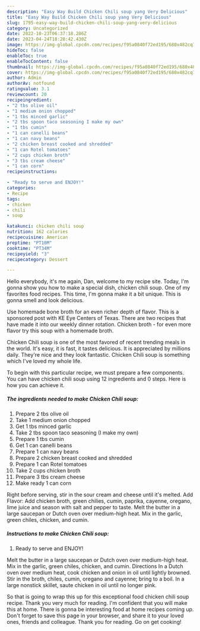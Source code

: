 ```yaml
---
description: "Easy Way Build Chicken Chili soup yang Very Delicious"
title: "Easy Way Build Chicken Chili soup yang Very Delicious"
slug: 1795-easy-way-build-chicken-chili-soup-yang-very-delicious
category: Uncategorized
date: 2022-10-23T06:37:18.286Z
date: 2023-04-24T18:28:42.430Z
image: https://img-global.cpcdn.com/recipes/f95a0840f72ed195/680x482cq70/chicken-chili-soup-recipe-main-photo.jpg
hideToc: false
enableToc: true
enableTocContent: false
thumbnail: https://img-global.cpcdn.com/recipes/f95a0840f72ed195/680x482cq70/chicken-chili-soup-recipe-main-photo.jpg
cover: https://img-global.cpcdn.com/recipes/f95a0840f72ed195/680x482cq70/chicken-chili-soup-recipe-main-photo.jpg
author: Admin
authorAv: notfound
ratingvalue: 3.1
reviewcount: 20
recipeingredient:
- "2 tbs olive oil"
- "1 medium onion chopped"
- "1 tbs minced garlic"
- "2 tbs spoon taco seasoning I make my own"
- "1 tbs cumin"
- "1 can canelli beans"
- "1 can navy beans"
- "2 chicken breast cooked and shredded"
- "1 can Rotel tomatoes"
- "2 cups chicken broth"
- "3 tbs cream cheese"
- "1 can corn"
recipeinstructions:

- "Ready to serve and ENJOY!"
categories:
- Recipe
tags:
- chicken
- chili
- soup

katakunci: chicken chili soup 
nutrition: 162 calories
recipecuisine: American
preptime: "PT10M"
cooktime: "PT34M"
recipeyield: "3"
recipecategory: Dessert

---
```



Hello everybody, it's me again, Dan, welcome to my recipe site. Today, I'm gonna show you how to make a special dish, chicken chili soup. One of my favorites food recipes. This time, I'm gonna make it a bit unique. This is gonna smell and look delicious.

Use homemade bone broth for an even richer depth of flavor. This is a sponsored post with KE Eye Centers of Texas. There are two recipes that have made it into our weekly dinner rotation. Chicken broth - for even more flavor try this soup with a homemade broth.

Chicken Chili soup is one of the most favored of recent trending meals in the world. It's easy, it is fast, it tastes delicious. It is appreciated by millions daily. They're nice and they look fantastic. Chicken Chili soup is something which I've loved my whole life.


To begin with this particular recipe, we must prepare a few components. You can have chicken chili soup using 12 ingredients and 0 steps. Here is how you can achieve it.

<!--inarticleads1-->

##### The ingredients needed to make Chicken Chili soup:

1. Prepare 2 tbs olive oil
1. Take 1 medium onion chopped
1. Get 1 tbs minced garlic
1. Take 2 tbs spoon taco seasoning (I make my own)
1. Prepare 1 tbs cumin
1. Get 1 can canelli beans
1. Prepare 1 can navy beans
1. Prepare 2 chicken breast cooked and shredded
1. Prepare 1 can Rotel tomatoes
1. Take 2 cups chicken broth
1. Prepare 3 tbs cream cheese
1. Make ready 1 can corn


Right before serving, stir in the sour cream and cheese until it&#39;s melted. Add Flavor: Add chicken broth, green chilies, cumin, paprika, cayenne, oregano, lime juice and season with salt and pepper to taste. Melt the butter in a large saucepan or Dutch oven over medium-high heat. Mix in the garlic, green chiles, chicken, and cumin. 

<!--inarticleads2-->

##### Instructions to make Chicken Chili soup:


1. Ready to serve and ENJOY!

Melt the butter in a large saucepan or Dutch oven over medium-high heat. Mix in the garlic, green chiles, chicken, and cumin. Directions In a Dutch oven over medium heat, cook chicken and onion in oil until lightly browned. Stir in the broth, chiles, cumin, oregano and cayenne; bring to a boil. In a large nonstick skillet, saute chicken in oil until no longer pink. 

So that is going to wrap this up for this exceptional food chicken chili soup recipe. Thank you very much for reading. I'm confident that you will make this at home. There is gonna be interesting food at home recipes coming up. Don't forget to save this page in your browser, and share it to your loved ones, friends and colleague. Thank you for reading. Go on get cooking!
